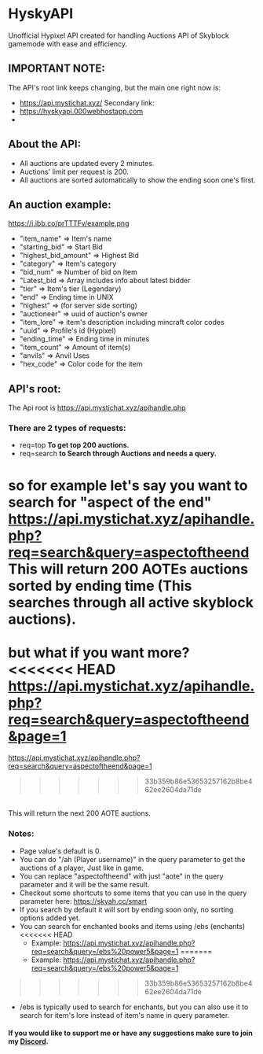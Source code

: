 # HyskyAPI
Unofficial Hypixel API created for handling Auctions API of Skyblock gamemode with ease and efficiency.

## IMPORTANT NOTE:
The API's root link keeps changing, but the main one right now is:
- https://api.mystichat.xyz/
Secondary link:
- https://hyskyapi.000webhostapp.com
- 
## About the API:
- All auctions are updated every 2 minutes.
- Auctions' limit per request is 200.
- All auctions are sorted automatically to show the ending soon one's first.

## An auction example:

https://i.ibb.co/prTTTFv/example.png

- "item_name" => Item's name
- "starting_bid" => Start Bid
- "highest_bid_amount" => Highest Bid
- "category" => Item's category
- "bid_num" => Number of bid on Item
- "Latest_bid => Array includes info about latest bidder
- "tier" => Item's tier (Legendary)
- "end" => Ending time in UNIX
- "highest" => (for server side sorting)
- "auctioneer" => uuid of auction's owner
- "item_lore" => item's description including mincraft color codes
- "uuid" => Profile's id (Hypixel)
- "ending_time" => Ending time in minutes
- "item_count" => Amount of item(s)
- "anvils" => Anvil Uses
- "hex_code" => Color code for the item

## API's root:

The Api root is https://api.mystichat.xyz/apihandle.php

### There are 2 types of requests:
- req=top **To get top 200 auctions.**
- req=search **to Search through Auctions and needs a query.**

so for example let's say you want to search for "aspect of the end" <br>
https://api.mystichat.xyz/apihandle.php?req=search&query=aspectoftheend <br>
This will return 200 AOTEs auctions sorted by ending time (This searches through all active skyblock auctions).
<br>
<br>
but what if you want more?
<br>
<<<<<<< HEAD
https://api.mystichat.xyz/apihandle.php?req=search&query=aspectoftheend&page=1
=======
https://api.mystichat.xyz/apihandle.php?req=search&query=aspectoftheend&page=1
>>>>>>> 33b359b86e53653257162b8be462ee2604da71de
<br>
This will return the next 200 AOTE auctions.

### Notes:
- Page value's default is 0.
- You can do "/ah (Player username)" in the query parameter to get the auctions of a player, Just like in game.
- You can replace "aspectoftheend" with just "aote" in the query parameter and it will be the same result.
- Checkout some shortcuts to some items that you can use in the query parameter here: https://skyah.cc/smart
- If you search by default it will sort by ending soon only, no sorting options added yet.
- You can search for enchanted books and items using /ebs (enchants)
<<<<<<< HEAD
  - Example: https://api.mystichat.xyz/apihandle.php?req=search&query=/ebs%20power5&page=1
=======
  - Example: https://api.mystichat.xyz/apihandle.php?req=search&query=/ebs%20power5&page=1
>>>>>>> 33b359b86e53653257162b8be462ee2604da71de
- /ebs is typically used to search for enchants, but you can also use it to search for item's lore instead of item's name in query parameter.

#### If you would like to support me or have any suggestions make sure to join my [Discord](https://discord.gg/rqKmcXh).
